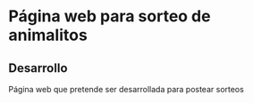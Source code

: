 # Página web para sorteo de animalitos
## Desarrollo

Página web que pretende ser desarrollada para postear sorteos